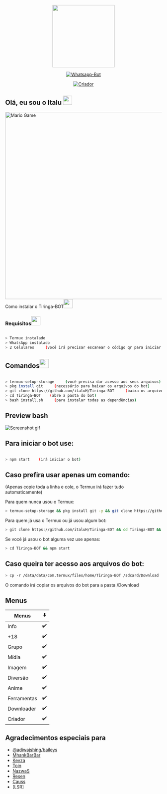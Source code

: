 <p align="center">
<img src="https://i.imgur.com/NBMZVYO_d.webp?maxwidth=640&shape=thumb&fidelity=medium" height="200"/>
</p>
<p align="center">
<a href="#"><img title="Whatsapp-Bot" src="https://img.shields.io/badge/Whatsapp--Bot Para Termux-black?colorA=red&style=for-the-badge"></a>
</p>
<p align="center">
<a href="https://github.com/italuH"><img title="Criador" src="https://img.shields.io/badge/Criador-Italu-cyan.svg?style=for-the-badge&logo=github"></a>
</p>


## Olá, eu sou o Italu <img src="https://github.com/TheDudeThatCode/TheDudeThatCode/blob/master/Assets/Hi.gif" width="29px">


<img src="https://github.com/TheDudeThatCode/TheDudeThatCode/blob/master/Assets/Mario_Gameplay.gif" alt="Mario Game" width="600" />

<summary>Como instalar o  Tiringa-BOT<img src="https://github.com/TheDudeThatCode/TheDudeThatCode/blob/master/Assets/hmm.gif" width="29px"></summary>

### Requisitos<img src="https://github.com/TheDudeThatCode/TheDudeThatCode/blob/master/Assets/powerup.gif" width="29px">

```bash

> Termux instalado
> WhatsApp instalado
> 2 Celulares     (você irá precisar escanear o código qr para iniciar o Tiringa-BOT)

```

## Comandos<img src="https://github.com/TheDudeThatCode/TheDudeThatCode/blob/master/Assets/Mario_Hello_Big.gif" width="29px">

```bash

> termux-setup-storage     (você precisa dar acesso aos seus arquivos)
> pkg install git     (necessário para baixar os arquivos do bot)
> git clone https://github.com/italuH/Tiringa-BOT     (baixa os arquivos do bot)
> cd Tiringa-BOT    (abre a pasta do bot)
> bash install.sh     (para instalar todas as dependências)

```

## Preview bash
![Screenshot gif](https://raw.githubusercontent.com/italuH/Tiringa-BOT/main/ezgif-2-849390a68d2e.gif?token=ASS7GTNGGHJ6NMRRNR26KXTASK33A)

## Para iniciar o bot use:

```bash

> npm start    (irá iniciar o bot)

```

## Caso prefira usar apenas um comando:
(Apenas copie toda a linha e cole, o Termux irá fazer tudo automaticamente)


<summary>Para quem nunca usou o Termux:

```bash
> termux-setup-storage && pkg install git -y && git clone https://github.com/italuH/Tiringa-BOT && cd Tiringa-BOT && bash install.sh && npm start

```

<summary>Para quem já usa o Termux ou já usou algum bot:

```bash
> git clone https://github.com/italuH/Tiringa-BOT && cd Tiringa-BOT && bash install.sh && npm start
```

<summary>Se vocé já usou o bot alguma vez use apenas:

```bash
> cd Tiringa-BOT && npm start
```

## Caso queira ter acesso aos arquivos do bot:


```bash
> cp -r /data/data/com.termux/files/home/Tiringa-BOT /sdcard/Download  
```
O comando irá copiar os arquivos do bot para a pasta /Download

<p align='center'>

## Menus
| Menus | ⬇️ | 
|------------ | ---------|
| Info | ✔️ |
| +18 | ✔️ |
| Grupo | ✔️ |
| Mídia | ✔️ |
| Imagem | ✔️ |
| Diversão| ✔️ |
| Anime | ✔️ |
| Ferramentas | ✔️ |
| Downloader | ✔️ |
| Criador | ✔️ |
<p align='center'>

## Agradecimentos especiais para

- [@adiwajshing/baileys](https://github.com/adiwajshing/Baileys) 
- [MhankBarBar](https://github.com/mhankbarbar)
- [Kevza](https://github.com/kevzka)
- [Toin](https://github.com/ToinNetuh)
- [NazwaS](https://github.com/NazwaS)
- [Resen](https://github.com/Resen22194)
- [Causs](https://github.com/Admcauss-alt)
- [LSR]









